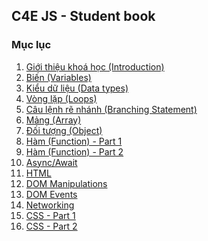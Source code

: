 ## C4E JS - Student book
### Mục lục
1. [Giới thiệu khoá học (Introduction)](course_introduction.md)
2. [Biến (Variables)](/variables/variables.md)
3. [Kiểu dữ liệu (Data types)](/data_types/data_types.md)
4. [Vòng lặp (Loops)](/loops/loops.md)
5. [Câu lệnh rẽ nhánh (Branching Statement)](/branching/branching.md)
6. [Mảng (Array)](/array/array.md)
7. [Đối tượng (Object)](/object/object.md)
8. [Hàm (Function) - Part 1](/function/function-part1.md)
9. [Hàm (Function) - Part 2](/function/function-part2.md)
10. [Async/Await](/function/function-async-await.md)
11. [HTML](/html/html.md)
12. [DOM Manipulations](/dom/dom-manipulations.md)
13. [DOM Events](/dom/dom-events.md)
14. [Networking](/networking/networking.md)
15. [CSS - Part 1](/css/css-part1.md)
15. [CSS - Part 2](/css/css-part2.md)
<!-- 10. [Hàm Promise(Promise Function)](/function/function-promise.md) -->
<!-- 10. [Hàm Calbacks(Callbacks Function)](/function/function-callback.md) -->